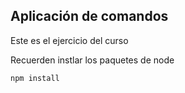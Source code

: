 ## Aplicación de comandos 

Este es el ejercicio del curso

Recuerden instlar los paquetes de node


````
npm install
````